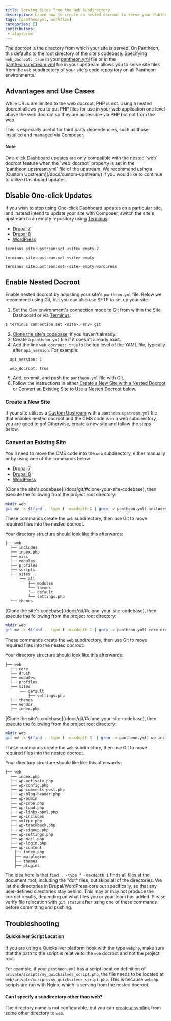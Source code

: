 ```yaml
---
title: Serving Sites from the Web Subdirectory
description: Learn how to create an nested docroot to serve your Pantheon site from.
tags: [pantheonyml, workflow]
categories: []
contributors:
 - ataylorme
---
```


The docroot is the directory from which your site is served. On Pantheon, this defaults to the root directory of the site's codebase. Specifying `web_docroot: true` in your <a href="/docs/pantheon-yml/#site-local-configurations-pantheonyml" data-proofer-ignore>pantheon.yml</a> file or in the <a href="/docs/pantheon-yml/#custom-upstream-configurations-pantheonupstreamyml" data-proofer-ignore>pantheon.upstream.yml</a> file in your upstream allows you to serve site files from the `web` subdirectory of your site's code repository on all Pantheon environments.

## Advantages and Use Cases
While URLs are limited to the web docroot, PHP is not. Using a nested docroot allows you to put PHP files for use in your web application one level above the web docroot so they are accessible via PHP but not from the web.

This is especially useful for third party dependencies, such as those installed and managed via [Composer](/docs/composer/).

<div class="alert alert-info" role="alert">
<h4 class="info">Note</h4>
<p markdown="1">One-click Dashboard updates are only compatible with the nested `web` docroot feature when the `web_docroot` property is set in the `pantheon.upstream.yml` file of the upstream. We recommend using a [Custom Upstream](/docs/custom-upstream/) if you would like to continue to utilize Dashboard updates.</p>
</div>

## Disable One-click Updates
If you wish to stop using One-click Dashboard updates on a particular site, and instead intend to update your site with Composer, switch the site's upstream to an empty repository using [Terminus](/docs/terminus):

<ul class="nav nav-tabs" role="tablist">
  <li role="presentation" class="active"><a href="#d7-set-upstream" aria-controls="d7-set-upstream" role="tab" data-toggle="tab">Drupal 7</a></li>
  <li role="presentation"><a href="#d8-set-upstream" aria-controls="d8-set-upstream" role="tab" data-toggle="tab">Drupal 8</a></li>
  <li role="presentation"><a href="#wp-set-upstream" aria-controls="wp-set-upstream" role="tab" data-toggle="tab">WordPress</a></li>
</ul>

<!-- Tab panes -->
<div class="tab-content">
  <div markdown="1" role="tabpanel" class="tab-pane active" id="d7-set-upstream">
    <pre><code class="bash hljs">terminus site:upstream:set &lt;site&gt; empty-7</code></pre>
  </div>
  <div markdown="1" role="tabpanel" class="tab-pane" id="d8-set-upstream">
    <pre><code class="bash hljs">terminus site:upstream:set &lt;site&gt; empty</code></pre>
  </div>
  <div markdown="1" role="tabpanel" class="tab-pane" id="wp-set-upstream">
    <pre><code class="bash hljs">terminus site:upstream:set &lt;site&gt; empty-wordpress</code></pre>
  </div>
</div>


## Enable Nested Docroot
Enable nested docroot by adjusting your site's `pantheon.yml` file. Below we recommend using Git, but you can also use SFTP to set up your site.

1. Set the Dev environment's connection mode to Git from within the Site Dashboard or via [Terminus](/docs/terminus):

 ```
 $ terminus connection:set <site>.<env> git
 ```

2. [Clone the site's codebase](/docs/git/#clone-your-site-codebase), if you haven't already.
3. Create a `pantheon.yml` file if it doesn't already exist.
4. Add the line `web_docroot: true` to the top level of the YAML file, typically after `api_version`. For example:
  ```
    api_version: 1

    web_docroot: true
  ```

5. Add, commit, and push the `pantheon.yml` file with Git.
6. Follow the instructions in either [Create a New Site with a Nested Docroot](#create-a-new-site-with-a-nested-docroot) or [Convert an Existing Site to Use a Nested Docroot](#convert-an-existing-site-to-use-a-nested-docroot) below.

### Create a New Site
If your site utilizes a [Custom Upstream](/docs/custom-upstream/) with a `pantheon.upstream.yml` file that enables nested docroot and the CMS code is in a web subdirectory, you are good to go! Otherwise, create a new site and follow the steps below.

### Convert an Existing Site
You'll need to move the CMS code into the `web` subdirectory, either manually or by using one of the commands below.

<!-- Nav tabs -->
<ul class="nav nav-tabs" role="tablist">
  <li role="presentation" class="active"><a href="#d7" aria-controls="d7" role="tab" data-toggle="tab">Drupal 7</a></li>
  <li role="presentation"><a href="#d8" aria-controls="d8" role="tab" data-toggle="tab">Drupal 8</a></li>
  <li role="presentation"><a href="#wp" aria-controls="wp" role="tab" data-toggle="tab">WordPress</a></li>
</ul>

<!-- Tab panes -->
<div class="tab-content">
  <div role="tabpanel" class="tab-pane active" id="d7" markdown="1">
  [Clone the site's codebase](/docs/git/#clone-your-site-codebase), then execute the following from the project root directory:

  ```bash
  mkdir web
  git mv -k $(find . -type f -maxdepth 1 | grep -v pantheon.yml) includes/ misc/ modules/ profiles/ scripts/ sites/ themes/ index.php web
  ```
  These commands create the `web` subdirectory, then use Git to move required files into the nested docroot.

  Your directory structure should look like this afterwards:

  ```nohighlight
  ├── web
    ├── includes
    ├── index.php
    ├── misc
    ├── modules
    ├── profiles
    ├── scripts
    ├── sites
        └── all
            ├── modules
            └── themes
            └── default
            └── settings.php
    └── themes
  ```
  </div>

  <div role="tabpanel" class="tab-pane" id="d8" markdown="1">
  [Clone the site's codebase](/docs/git/#clone-your-site-codebase), then execute the following from the project root directory:

  ```bash
  mkdir web
  git mv -k $(find . -type f -maxdepth 1 | grep -v pantheon.yml) core drush modules profiles sites themes vendor index.php web
  ```
  These commands create the `web` subdirectory, then use Git to move required files into the nested docroot.

  Your directory structure should look like this afterwards:

  ```nohighlight
  ├── web
    ├── core
    ├── drush
    ├── modules
    ├── profiles
    ├── sites
        ├── default
            ├── settings.php
    ├── themes
    ├── vendor
    ├── index.php
  ```

  </div>

  <div role="tabpanel" class="tab-pane" id="wp" markdown="1">
  [Clone the site's codebase](/docs/git/#clone-your-site-codebase), then execute the following from the project root directory:

  ```bash
  mkdir web
  git mv -k $(find . -type f -maxdepth 1  | grep -v pantheon.yml) wp-includes wp-content wp-admin ./*.php web
  ```
  These commands create the `web` subdirectory, then use Git to move required files into the nested docroot.

  Your directory structure should like like this afterwards:

  ```nohighlight
  ├── web
    ├── index.php
    ├── wp-activate.php
    ├── wp-config.php
    ├── wp-comments-post.php
    ├── wp-blog-header.php
    ├── wp-admin
    ├── wp-cron.php
    ├── wp-load.php
    ├── wp-links-opml.php
    ├── wp-includes
    ├── xmlrpc.php
    ├── wp-trackback.php
    ├── wp-signup.php
    ├── wp-settings.php
    ├── wp-mail.php
    ├── wp-login.php
    ├── wp-content
      ├── index.php
      ├── mu-plugins
      ├── themes
      ├── plugins
  ```
  </div>
</div>

The idea here is that `find . -type f -maxdepth 1` finds all files at the document root, including the "dot" files, but skips all of the directories. We list the directories in Drupal/WordPress core out specifically, so that any user-defined directories stay behind. This may or may not produce the correct results, depending on what files you or your team has added. Please verify file relocation with `git status` after using one of these commands before committing and pushing.


## Troubleshooting

#### Quicksilver Script Location
If you are using a Quicksilver platform hook with the type `webphp`, make sure that the path to the script is relative to the `web` docroot and not the project root.

For example, if your `pantheon.yml` has a script location definition of `private/scripts/my_quicksilver_script.php`, the file needs to be located at `web/private/scripts/my_quicksilver_script.php`. This is because `webphp` scripts are run with Nginx, which is serving from the nested docroot.

#### Can I specify a subdirectory other than web?

The directory name is not configurable, but you can [create a symlink](/docs/assuming-write-access/#create-a-symbolic-link) from some other directory to `web`.
